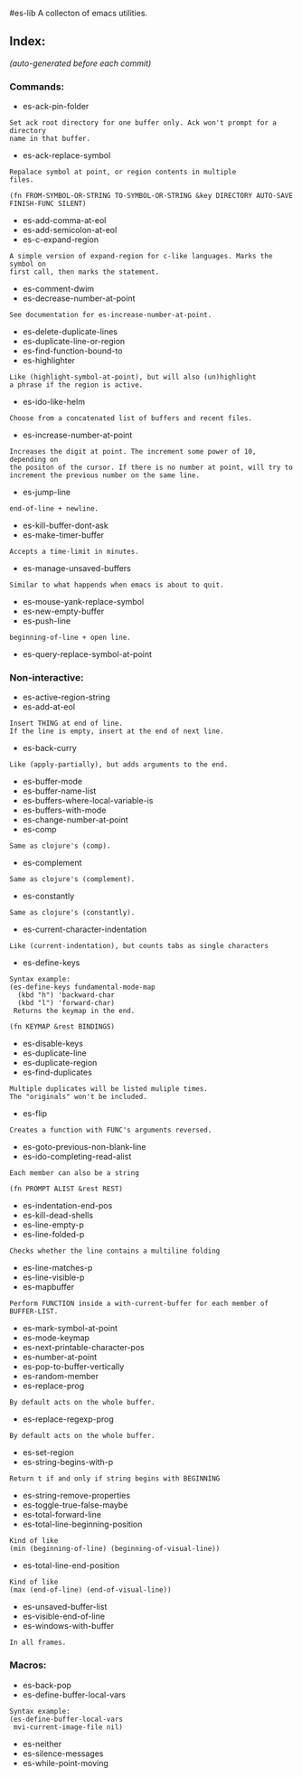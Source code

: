 #es-lib
A collecton of emacs utilities.
## Index:
_(auto-generated before each commit)_

### Commands:

* es-ack-pin-folder

```
Set ack root directory for one buffer only. Ack won't prompt for a directory
name in that buffer.
```

* es-ack-replace-symbol

```
Repalace symbol at point, or region contents in multiple
files.

(fn FROM-SYMBOL-OR-STRING TO-SYMBOL-OR-STRING &key DIRECTORY AUTO-SAVE FINISH-FUNC SILENT)
```

* es-add-comma-at-eol
* es-add-semicolon-at-eol
* es-c-expand-region

```
A simple version of expand-region for c-like languages. Marks the symbol on
first call, then marks the statement.
```

* es-comment-dwim
* es-decrease-number-at-point

```
See documentation for es-increase-number-at-point.
```

* es-delete-duplicate-lines
* es-duplicate-line-or-region
* es-find-function-bound-to
* es-highlighter

```
Like (highlight-symbol-at-point), but will also (un)highlight
a phrase if the region is active.
```

* es-ido-like-helm

```
Choose from a concatenated list of buffers and recent files.
```

* es-increase-number-at-point

```
Increases the digit at point. The increment some power of 10, depending on
the positon of the cursor. If there is no number at point, will try to
increment the previous number on the same line.
```

* es-jump-line

```
end-of-line + newline.
```

* es-kill-buffer-dont-ask
* es-make-timer-buffer

```
Accepts a time-limit in minutes.
```

* es-manage-unsaved-buffers

```
Similar to what happends when emacs is about to quit.
```

* es-mouse-yank-replace-symbol
* es-new-empty-buffer
* es-push-line

```
beginning-of-line + open line.
```

* es-query-replace-symbol-at-point

### Non-interactive:

* es-active-region-string
* es-add-at-eol

```
Insert THING at end of line.
If the line is empty, insert at the end of next line.
```

* es-back-curry

```
Like (apply-partially), but adds arguments to the end.
```

* es-buffer-mode
* es-buffer-name-list
* es-buffers-where-local-variable-is
* es-buffers-with-mode
* es-change-number-at-point
* es-comp

```
Same as clojure's (comp).
```

* es-complement

```
Same as clojure's (complement).
```

* es-constantly

```
Same as clojure's (constantly).
```

* es-current-character-indentation

```
Like (current-indentation), but counts tabs as single characters
```

* es-define-keys

```
Syntax example:
(es-define-keys fundamental-mode-map
  (kbd "h") 'backward-char
  (kbd "l") 'forward-char)
 Returns the keymap in the end.

(fn KEYMAP &rest BINDINGS)
```

* es-disable-keys
* es-duplicate-line
* es-duplicate-region
* es-find-duplicates

```
Multiple duplicates will be listed muliple times.
The "originals" won't be included.
```

* es-flip

```
Creates a function with FUNC's arguments reversed.
```

* es-goto-previous-non-blank-line
* es-ido-completing-read-alist

```
Each member can also be a string

(fn PROMPT ALIST &rest REST)
```

* es-indentation-end-pos
* es-kill-dead-shells
* es-line-empty-p
* es-line-folded-p

```
Checks whether the line contains a multiline folding
```

* es-line-matches-p
* es-line-visible-p
* es-mapbuffer

```
Perform FUNCTION inside a with-current-buffer for each member of
BUFFER-LIST.
```

* es-mark-symbol-at-point
* es-mode-keymap
* es-next-printable-character-pos
* es-number-at-point
* es-pop-to-buffer-vertically
* es-random-member
* es-replace-prog

```
By default acts on the whole buffer.
```

* es-replace-regexp-prog

```
By default acts on the whole buffer.
```

* es-set-region
* es-string-begins-with-p

```
Return t if and only if string begins with BEGINNING
```

* es-string-remove-properties
* es-toggle-true-false-maybe
* es-total-forward-line
* es-total-line-beginning-position

```
Kind of like
(min (beginning-of-line) (beginning-of-visual-line))
```

* es-total-line-end-position

```
Kind of like
(max (end-of-line) (end-of-visual-line))
```

* es-unsaved-buffer-list
* es-visible-end-of-line
* es-windows-with-buffer

```
In all frames.
```


### Macros:

* es-back-pop
* es-define-buffer-local-vars

```
Syntax example:
(es-define-buffer-local-vars
 mvi-current-image-file nil)
```

* es-neither
* es-silence-messages
* es-while-point-moving